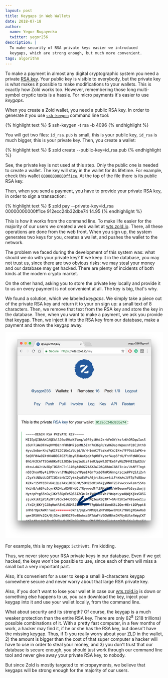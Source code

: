 ```yaml
---
layout: post
title: Keygaps in Web Wallets
date: 2018-07-18
author:
  name: Yegor Bugayenko
  twitter: yegor256
description: |
  To make security of RSA private keys easier we introduced
  keygaps, which are strong enough, but much more convenient.
tags: algorithm
---
```


To make a payment in almost any digital cryptographic system
you need a private [RSA key](https://en.wikipedia.org/wiki/RSA_%28cryptosystem%29). Your public key is visible to everybody,
but the private key is what makes it possible to make modifications
to your wallets. This is exactly how Zold works too. However, remembering
those long multi-symbol cryptic texts is a hassle. For micro payments
it's easier to use _keygaps_.

<!--more-->

When you create a Zold wallet, you need a public RSA key. In order
to generate it you use [`ssh-keygen`](https://www.ssh.com/ssh/keygen/)
command line tool:

{% highlight text %}
$ ssh-keygen -t rsa -b 4096
{% endhighlight %}

You will get two files: `id_rsa.pub` is small, this is your public key,
`id_rsa` is much bigger, this is your private key. Then, you create a wallet:

{% highlight text %}
$ zold create --public-key=id_rsa.pub
{% endhighlight %}

See, the private key is not used at this step. Only the public one is
needed to create a wallet. The key will stay in the wallet for its
lifetime. For example, check this wallet [`00000000000ff1ce`](http://b1.zold.io/wallet/00000000000ff1ce.txt).
At the top of the file there is its public RSA key.

Then, when you send a payment, you have to provide your private RSA key,
in order to sign a transaction:

{% highlight text %}
$ zold pay --private-key=id_rsa \
  00000000000ff1ce 912ecc24b32dbe74 14.95
{% endhighlight %}

This is how it works from the command line. To make life easier for the
majority of our users we created a web wallet at [wts.zold.io](https://wts.zold.io).
There, all these operations are done from the web front. When you sign up,
the system generates two keys for you, creates a wallet, and pushes the wallet
to the network.

The problem we faced during the development of this system was: what should we do with your private key?
If we keep it in the database, you may not trust us, since there are two obvious
risks: we may steal your money and our database may get hacked. There are
plenty of incidents of both kinds at the modern crypto market.

On the other hand, asking you to store the private key locally and provide
it to us on every payment is not convenient at all. The key is big, that's why.

We found a solution, which we labeled _keygaps_. We simply take a piece
out of the private RSA key and return it to your on sign up: a small text
of 8 characters. Then, we remove that text from the RSA key and store the
key in the database. Then, when you want to make a payment, we ask you provide
that keygap. Then, we inject it into the RSA key from our database, make a
payment and throw the keygap away.

<img src="/images/2018/07/wts-keygap.jpg"/>

For example, this is my keygap: `5cth9vOt`. I'm kidding.

Thus, we never store your RSA private keys in our database. Even if we get hacked,
the keys won't be possible to use, since each of them will miss a small but
a very important part.

Also, it's convenient for a user to keep a small 8-characters keygap somewhere
secure and never worry about that large RSA private key.

Also, if you don't want to lose your wallet in case our [wts.zold.io](https://wts.zold.io)
is down or something else happens to us, you can download the key, inject your
keygap into it and use your wallet locally, from the command line.

What about security and its strength? Of course, the keygap is a much weaker
protection than the entire RSA key. There are only 62<sup>8</sup> (218 trillions) possible
combinations of it. With a pretty fast computer, in a few months of work, a
hacker may find it, if he or she has the RSA key, but doesn't have the missing
keygap. Thus, if 1) you really worry about your ZLD in the wallet, 2) the amount
is bigger than the cost of that super computer a hacker will have to use in order
to steal your money, and 3) you don't trust that our database is secure enough,
you should just work through our command line tool and never give away
your private RSA key, to nobody.

But since Zold is mostly targeted to micropayments, we believe that keygaps
will be strong enough for the majority of our users.



